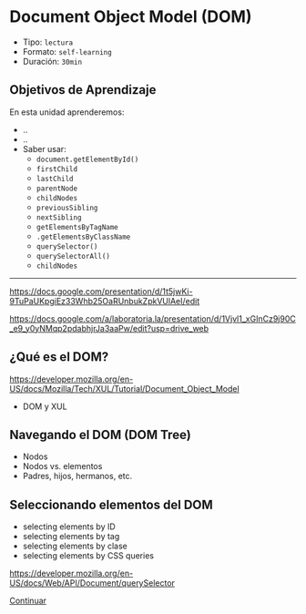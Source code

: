 # Document Object Model (DOM)
- Tipo: `lectura`
- Formato: `self-learning`
- Duración: `30min`

## Objetivos de Aprendizaje

En esta unidad aprenderemos:
* ..
* ..
* Saber usar:
  - `document.getElementById()`
  - `firstChild`
  - `lastChild`
  - `parentNode`
  - `childNodes`
  - `previousSibling`
  - `nextSibling`
  - `getElementsByTagName`
  - `.getElementsByClassName`
  - `querySelector()`
  - `querySelectorAll()`
  - `childNodes`

***

https://docs.google.com/presentation/d/1t5jwKi-9TuPaUKpgiEz33Whb25OaRUnbukZpkVUlAeI/edit

https://docs.google.com/a/laboratoria.la/presentation/d/1Vjvl1_xGInCz9j90C_e9_y0yNMqp2pdabhjrJa3aaPw/edit?usp=drive_web

## ¿Qué es el DOM?
https://developer.mozilla.org/en-US/docs/Mozilla/Tech/XUL/Tutorial/Document_Object_Model

- DOM y XUL

## Navegando el DOM (DOM Tree)
- Nodos
- Nodos vs. elementos
- Padres, hijos, hermanos, etc.

## Seleccionando elementos del DOM
- selecting elements by ID
- selecting elements by tag
- selecting elements by clase
- selecting elements by CSS queries

https://developer.mozilla.org/en-US/docs/Web/API/Document/querySelector

[Continuar]( )
